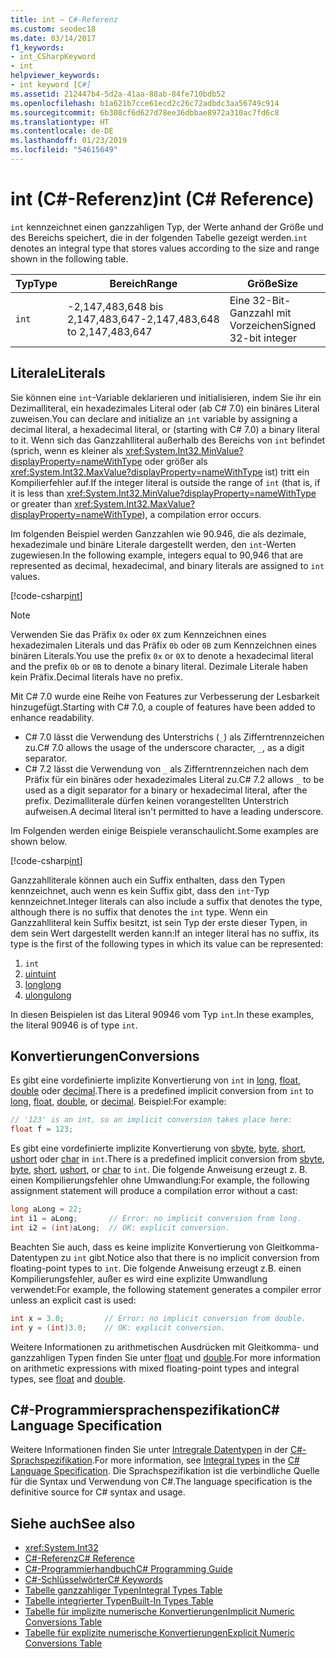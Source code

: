 ```yaml
---
title: int – C#-Referenz
ms.custom: seodec18
ms.date: 03/14/2017
f1_keywords:
- int_CSharpKeyword
- int
helpviewer_keywords:
- int keyword [C#]
ms.assetid: 212447b4-5d2a-41aa-88ab-84fe710bdb52
ms.openlocfilehash: b1a621b7cce61ecd2c26c72adbdc3aa56749c914
ms.sourcegitcommit: 6b308cf6d627d78ee36dbbae8972a310ac7fd6c8
ms.translationtype: HT
ms.contentlocale: de-DE
ms.lasthandoff: 01/23/2019
ms.locfileid: "54615649"
---
```

# <a name="int-c-reference"></a><span data-ttu-id="d7bb4-102">int (C#-Referenz)</span><span class="sxs-lookup"><span data-stu-id="d7bb4-102">int (C# Reference)</span></span>

<span data-ttu-id="d7bb4-103">`int` kennzeichnet einen ganzzahligen Typ, der Werte anhand der Größe und des Bereichs speichert, die in der folgenden Tabelle gezeigt werden.</span><span class="sxs-lookup"><span data-stu-id="d7bb4-103">`int` denotes an integral type that stores values according to the size and range shown in the following table.</span></span>  
  
|<span data-ttu-id="d7bb4-104">Typ</span><span class="sxs-lookup"><span data-stu-id="d7bb4-104">Type</span></span>|<span data-ttu-id="d7bb4-105">Bereich</span><span class="sxs-lookup"><span data-stu-id="d7bb4-105">Range</span></span>|<span data-ttu-id="d7bb4-106">Größe</span><span class="sxs-lookup"><span data-stu-id="d7bb4-106">Size</span></span>|<span data-ttu-id="d7bb4-107">.NET-Typ</span><span class="sxs-lookup"><span data-stu-id="d7bb4-107">.NET type</span></span>|  
|----------|-----------|----------|-------------------------|  
|`int`|<span data-ttu-id="d7bb4-108">-2,147,483,648 bis 2,147,483,647</span><span class="sxs-lookup"><span data-stu-id="d7bb4-108">-2,147,483,648 to 2,147,483,647</span></span>|<span data-ttu-id="d7bb4-109">Eine 32-Bit-Ganzzahl mit Vorzeichen</span><span class="sxs-lookup"><span data-stu-id="d7bb4-109">Signed 32-bit integer</span></span>|<xref:System.Int32?displayProperty=nameWithType>|  
  
## <a name="literals"></a><span data-ttu-id="d7bb4-110">Literale</span><span class="sxs-lookup"><span data-stu-id="d7bb4-110">Literals</span></span>  
 
<span data-ttu-id="d7bb4-111">Sie können eine `int`-Variable deklarieren und initialisieren, indem Sie ihr ein Dezimalliteral, ein hexadezimales Literal oder (ab C# 7.0) ein binäres Literal zuweisen.</span><span class="sxs-lookup"><span data-stu-id="d7bb4-111">You can declare and initialize an `int` variable by assigning a decimal literal, a hexadecimal literal, or (starting with C# 7.0) a binary literal to it.</span></span>  <span data-ttu-id="d7bb4-112">Wenn sich das Ganzzahlliteral außerhalb des Bereichs von `int` befindet (sprich, wenn es kleiner als <xref:System.Int32.MinValue?displayProperty=nameWithType> oder größer als <xref:System.Int32.MaxValue?displayProperty=nameWithType> ist) tritt ein Kompilierfehler auf.</span><span class="sxs-lookup"><span data-stu-id="d7bb4-112">If the integer literal is outside the range of `int` (that is, if it is less than <xref:System.Int32.MinValue?displayProperty=nameWithType> or greater than <xref:System.Int32.MaxValue?displayProperty=nameWithType>), a compilation error occurs.</span></span> 

<span data-ttu-id="d7bb4-113">Im folgenden Beispiel werden Ganzzahlen wie 90.946, die als dezimale, hexadezimale und binäre Literale dargestellt werden, den `int`-Werten zugewiesen.</span><span class="sxs-lookup"><span data-stu-id="d7bb4-113">In the following example, integers equal to 90,946 that are represented as decimal, hexadecimal, and binary literals are assigned to `int` values.</span></span>  
  
[!code-csharp[int](../../../../samples/snippets/csharp/language-reference/keywords/numeric-literals.cs#Int)]  

> [!NOTE] 
> <span data-ttu-id="d7bb4-114">Verwenden Sie das Präfix `0x` oder `0X` zum Kennzeichnen eines hexadezimalen Literals und das Präfix `0b` oder `0B` zum Kennzeichnen eines binären Literals.</span><span class="sxs-lookup"><span data-stu-id="d7bb4-114">You use the prefix `0x` or `0X` to denote a hexadecimal literal and the prefix `0b` or `0B` to denote a binary literal.</span></span> <span data-ttu-id="d7bb4-115">Dezimale Literale haben kein Präfix.</span><span class="sxs-lookup"><span data-stu-id="d7bb4-115">Decimal literals have no prefix.</span></span> 

<span data-ttu-id="d7bb4-116">Mit C# 7.0 wurde eine Reihe von Features zur Verbesserung der Lesbarkeit hinzugefügt.</span><span class="sxs-lookup"><span data-stu-id="d7bb4-116">Starting with C# 7.0, a couple of features have been added to enhance readability.</span></span> 
 - <span data-ttu-id="d7bb4-117">C# 7.0 lässt die Verwendung des Unterstrichs (`_`) als Zifferntrennzeichen zu.</span><span class="sxs-lookup"><span data-stu-id="d7bb4-117">C# 7.0 allows the usage of the underscore character, `_`, as a digit separator.</span></span>
 - <span data-ttu-id="d7bb4-118">C# 7.2 lässt die Verwendung von `_` als Zifferntrennzeichen nach dem Präfix für ein binäres oder hexadezimales Literal zu.</span><span class="sxs-lookup"><span data-stu-id="d7bb4-118">C# 7.2 allows `_` to be used as a digit separator for a binary or hexadecimal literal, after the prefix.</span></span> <span data-ttu-id="d7bb4-119">Dezimalliterale dürfen keinen vorangestellten Unterstrich aufweisen.</span><span class="sxs-lookup"><span data-stu-id="d7bb4-119">A decimal literal isn't permitted to have a leading underscore.</span></span>

<span data-ttu-id="d7bb4-120">Im Folgenden werden einige Beispiele veranschaulicht.</span><span class="sxs-lookup"><span data-stu-id="d7bb4-120">Some examples are shown below.</span></span>

[!code-csharp[int](../../../../samples/snippets/csharp/language-reference/keywords/numeric-literals.cs#IntS)]  
 
 <span data-ttu-id="d7bb4-121">Ganzzahlliterale können auch ein Suffix enthalten, dass den Typen kennzeichnet, auch wenn es kein Suffix gibt, dass den `int`-Typ kennzeichnet.</span><span class="sxs-lookup"><span data-stu-id="d7bb4-121">Integer literals can also include a suffix that denotes the type, although there is no suffix that denotes the `int` type.</span></span> <span data-ttu-id="d7bb4-122">Wenn ein Ganzzahlliteral kein Suffix besitzt, ist sein Typ der erste dieser Typen, in dem sein Wert dargestellt werden kann:</span><span class="sxs-lookup"><span data-stu-id="d7bb4-122">If an integer literal has no suffix, its type is the first of the following types in which its value can be represented:</span></span> 

1. `int`
2. [<span data-ttu-id="d7bb4-123">uint</span><span class="sxs-lookup"><span data-stu-id="d7bb4-123">uint</span></span>](../../../csharp/language-reference/keywords/uint.md)
3. [<span data-ttu-id="d7bb4-124">long</span><span class="sxs-lookup"><span data-stu-id="d7bb4-124">long</span></span>](../../../csharp/language-reference/keywords/long.md)
4. [<span data-ttu-id="d7bb4-125">ulong</span><span class="sxs-lookup"><span data-stu-id="d7bb4-125">ulong</span></span>](../../../csharp/language-reference/keywords/ulong.md) 
 
<span data-ttu-id="d7bb4-126">In diesen Beispielen ist das Literal 90946 vom Typ `int`.</span><span class="sxs-lookup"><span data-stu-id="d7bb4-126">In these examples, the literal 90946 is of type `int`.</span></span>
  
## <a name="conversions"></a><span data-ttu-id="d7bb4-127">Konvertierungen</span><span class="sxs-lookup"><span data-stu-id="d7bb4-127">Conversions</span></span>  
 <span data-ttu-id="d7bb4-128">Es gibt eine vordefinierte implizite Konvertierung von `int` in [long](../../../csharp/language-reference/keywords/long.md), [float](../../../csharp/language-reference/keywords/float.md), [double](../../../csharp/language-reference/keywords/double.md) oder [decimal](../../../csharp/language-reference/keywords/decimal.md).</span><span class="sxs-lookup"><span data-stu-id="d7bb4-128">There is a predefined implicit conversion from `int` to [long](../../../csharp/language-reference/keywords/long.md), [float](../../../csharp/language-reference/keywords/float.md), [double](../../../csharp/language-reference/keywords/double.md), or [decimal](../../../csharp/language-reference/keywords/decimal.md).</span></span> <span data-ttu-id="d7bb4-129">Beispiel:</span><span class="sxs-lookup"><span data-stu-id="d7bb4-129">For example:</span></span>  
  
```csharp  
// '123' is an int, so an implicit conversion takes place here:  
float f = 123;  
```  
  
 <span data-ttu-id="d7bb4-130">Es gibt eine vordefinierte implizite Konvertierung von [sbyte](../../../csharp/language-reference/keywords/sbyte.md), [byte](../../../csharp/language-reference/keywords/byte.md), [short](../../../csharp/language-reference/keywords/short.md), [ushort](../../../csharp/language-reference/keywords/ushort.md) oder [char](../../../csharp/language-reference/keywords/char.md) in `int`.</span><span class="sxs-lookup"><span data-stu-id="d7bb4-130">There is a predefined implicit conversion from [sbyte](../../../csharp/language-reference/keywords/sbyte.md), [byte](../../../csharp/language-reference/keywords/byte.md), [short](../../../csharp/language-reference/keywords/short.md), [ushort](../../../csharp/language-reference/keywords/ushort.md), or [char](../../../csharp/language-reference/keywords/char.md) to `int`.</span></span> <span data-ttu-id="d7bb4-131">Die folgende Anweisung erzeugt z. B. einen Kompilierungsfehler ohne Umwandlung:</span><span class="sxs-lookup"><span data-stu-id="d7bb4-131">For example, the following assignment statement will produce a compilation error without a cast:</span></span>  
  
```csharp  
long aLong = 22;  
int i1 = aLong;       // Error: no implicit conversion from long.  
int i2 = (int)aLong;  // OK: explicit conversion.  
```  
  
 <span data-ttu-id="d7bb4-132">Beachten Sie auch, dass es keine implizite Konvertierung von Gleitkomma-Datentypen zu `int` gibt.</span><span class="sxs-lookup"><span data-stu-id="d7bb4-132">Notice also that there is no implicit conversion from floating-point types to `int`.</span></span> <span data-ttu-id="d7bb4-133">Die folgende Anweisung erzeugt z.B. einen Kompilierungsfehler, außer es wird eine explizite Umwandlung verwendet:</span><span class="sxs-lookup"><span data-stu-id="d7bb4-133">For example, the following statement generates a compiler error unless an explicit cast is used:</span></span>  
  
```csharp  
int x = 3.0;         // Error: no implicit conversion from double.  
int y = (int)3.0;    // OK: explicit conversion.  
```  
  
 <span data-ttu-id="d7bb4-134">Weitere Informationen zu arithmetischen Ausdrücken mit Gleitkomma- und ganzzahligen Typen finden Sie unter [float](../../../csharp/language-reference/keywords/float.md) und [double](../../../csharp/language-reference/keywords/double.md).</span><span class="sxs-lookup"><span data-stu-id="d7bb4-134">For more information on arithmetic expressions with mixed floating-point types and integral types, see [float](../../../csharp/language-reference/keywords/float.md) and [double](../../../csharp/language-reference/keywords/double.md).</span></span>  
  
## <a name="c-language-specification"></a><span data-ttu-id="d7bb4-135">C#-Programmiersprachenspezifikation</span><span class="sxs-lookup"><span data-stu-id="d7bb4-135">C# Language Specification</span></span>  

<span data-ttu-id="d7bb4-136">Weitere Informationen finden Sie unter [Intregrale Datentypen](~/_csharplang/spec/types.md#integral-types) in der [C#-Sprachspezifikation](../language-specification/index.md).</span><span class="sxs-lookup"><span data-stu-id="d7bb4-136">For more information, see [Integral types](~/_csharplang/spec/types.md#integral-types) in the [C# Language Specification](../language-specification/index.md).</span></span> <span data-ttu-id="d7bb4-137">Die Sprachspezifikation ist die verbindliche Quelle für die Syntax und Verwendung von C#.</span><span class="sxs-lookup"><span data-stu-id="d7bb4-137">The language specification is the definitive source for C# syntax and usage.</span></span>
  
## <a name="see-also"></a><span data-ttu-id="d7bb4-138">Siehe auch</span><span class="sxs-lookup"><span data-stu-id="d7bb4-138">See also</span></span>

- <xref:System.Int32>
- [<span data-ttu-id="d7bb4-139">C#-Referenz</span><span class="sxs-lookup"><span data-stu-id="d7bb4-139">C# Reference</span></span>](../../../csharp/language-reference/index.md)
- [<span data-ttu-id="d7bb4-140">C#-Programmierhandbuch</span><span class="sxs-lookup"><span data-stu-id="d7bb4-140">C# Programming Guide</span></span>](../../../csharp/programming-guide/index.md)
- [<span data-ttu-id="d7bb4-141">C#-Schlüsselwörter</span><span class="sxs-lookup"><span data-stu-id="d7bb4-141">C# Keywords</span></span>](../../../csharp/language-reference/keywords/index.md)
- [<span data-ttu-id="d7bb4-142">Tabelle ganzzahliger Typen</span><span class="sxs-lookup"><span data-stu-id="d7bb4-142">Integral Types Table</span></span>](../../../csharp/language-reference/keywords/integral-types-table.md)
- [<span data-ttu-id="d7bb4-143">Tabelle integrierter Typen</span><span class="sxs-lookup"><span data-stu-id="d7bb4-143">Built-In Types Table</span></span>](../../../csharp/language-reference/keywords/built-in-types-table.md)
- [<span data-ttu-id="d7bb4-144">Tabelle für implizite numerische Konvertierungen</span><span class="sxs-lookup"><span data-stu-id="d7bb4-144">Implicit Numeric Conversions Table</span></span>](../../../csharp/language-reference/keywords/implicit-numeric-conversions-table.md)
- [<span data-ttu-id="d7bb4-145">Tabelle für explizite numerische Konvertierungen</span><span class="sxs-lookup"><span data-stu-id="d7bb4-145">Explicit Numeric Conversions Table</span></span>](../../../csharp/language-reference/keywords/explicit-numeric-conversions-table.md)
